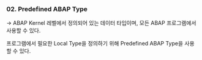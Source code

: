 ### 02. Predefined ABAP Type

-> ABAP Kernel 레벨에서 정의되어 있는 데이터 타입이며, 모든 ABAP 프로그램에서 사용할 수 있다.

프로그램에서 필요한 Local Type을 정의하기 위해 Predefined ABAP Type을 사용할 수 있다.